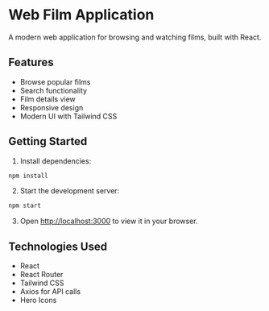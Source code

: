 # Web Film Application

A modern web application for browsing and watching films, built with React.

## Features

- Browse popular films
- Search functionality
- Film details view
- Responsive design
- Modern UI with Tailwind CSS

## Getting Started

1. Install dependencies:
```bash
npm install
```

2. Start the development server:
```bash
npm start
```

3. Open [http://localhost:3000](http://localhost:3000) to view it in your browser.

## Technologies Used

- React
- React Router
- Tailwind CSS
- Axios for API calls
- Hero Icons 